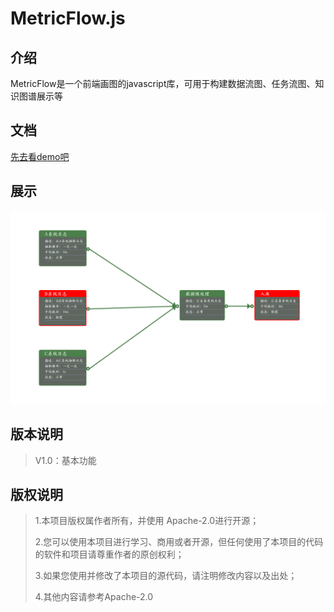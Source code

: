 # MetricFlow.js


## 介绍

MetricFlow是一个前端画图的javascript库，可用于构建数据流图、任务流图、知识图谱展示等


## 文档

[先去看demo吧](demo)



## 展示

![](docs/js.png)

## 版本说明

> V1.0：基本功能

## 版权说明

> 1.本项目版权属作者所有，并使用 Apache-2.0进行开源；
>
> 2.您可以使用本项目进行学习、商用或者开源，但任何使用了本项目的代码的软件和项目请尊重作者的原创权利；
>
> 3.如果您使用并修改了本项目的源代码，请注明修改内容以及出处；
>
> 4.其他内容请参考Apache-2.0



